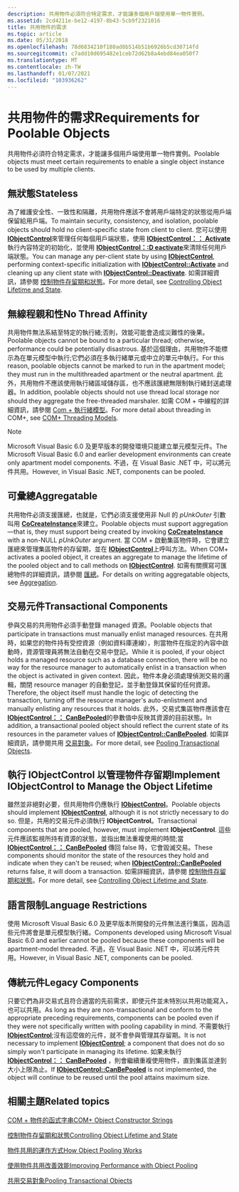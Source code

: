 ```yaml
---
description: 共用物件必須符合特定需求，才能讓多個用戶端使用單一物件實例。
ms.assetid: 2cd4211e-be12-4197-8b43-5cb9f2321016
title: 共用物件的需求
ms.topic: article
ms.date: 05/31/2018
ms.openlocfilehash: 78d6834210f180ad8b514b51b6926b5cd30714fd
ms.sourcegitcommit: c7add10d695482e1ceb72d62b8a4ebd84ea050f7
ms.translationtype: MT
ms.contentlocale: zh-TW
ms.lasthandoff: 01/07/2021
ms.locfileid: "103936262"
---
```

# <a name="requirements-for-poolable-objects"></a><span data-ttu-id="7f45a-103">共用物件的需求</span><span class="sxs-lookup"><span data-stu-id="7f45a-103">Requirements for Poolable Objects</span></span>

<span data-ttu-id="7f45a-104">共用物件必須符合特定需求，才能讓多個用戶端使用單一物件實例。</span><span class="sxs-lookup"><span data-stu-id="7f45a-104">Poolable objects must meet certain requirements to enable a single object instance to be used by multiple clients.</span></span>

## <a name="stateless"></a><span data-ttu-id="7f45a-105">無狀態</span><span class="sxs-lookup"><span data-stu-id="7f45a-105">Stateless</span></span>

<span data-ttu-id="7f45a-106">為了維護安全性、一致性和隔離，共用物件應該不會將用戶端特定的狀態從用戶端保留給用戶端。</span><span class="sxs-lookup"><span data-stu-id="7f45a-106">To maintain security, consistency, and isolation, poolable objects should hold no client-specific state from client to client.</span></span> <span data-ttu-id="7f45a-107">您可以使用 [**IObjectControl**](/windows/desktop/api/ComSvcs/nn-comsvcs-iobjectcontrol)來管理任何每個用戶端狀態，使用 [**IObjectControl：： Activate**](/windows/desktop/api/ComSvcs/nf-comsvcs-iobjectcontrol-activate) 執行內容特定的初始化，並使用 [**IObjectControl：:D eactivate**](/windows/desktop/api/ComSvcs/nf-comsvcs-iobjectcontrol-deactivate)來清除任何用戶端狀態。</span><span class="sxs-lookup"><span data-stu-id="7f45a-107">You can manage any per-client state by using [**IObjectControl**](/windows/desktop/api/ComSvcs/nn-comsvcs-iobjectcontrol), performing context-specific initialization with [**IObjectControl::Activate**](/windows/desktop/api/ComSvcs/nf-comsvcs-iobjectcontrol-activate) and cleaning up any client state with [**IObjectControl::Deactivate**](/windows/desktop/api/ComSvcs/nf-comsvcs-iobjectcontrol-deactivate).</span></span> <span data-ttu-id="7f45a-108">如需詳細資訊，請參閱 [控制物件存留期和狀態](controlling-object-lifetime-and-state.md)。</span><span class="sxs-lookup"><span data-stu-id="7f45a-108">For more detail, see [Controlling Object Lifetime and State](controlling-object-lifetime-and-state.md).</span></span>

## <a name="no-thread-affinity"></a><span data-ttu-id="7f45a-109">無線程親和性</span><span class="sxs-lookup"><span data-stu-id="7f45a-109">No Thread Affinity</span></span>

<span data-ttu-id="7f45a-110">共用物件無法系結至特定的執行緒;否則，效能可能會造成災難性的後果。</span><span class="sxs-lookup"><span data-stu-id="7f45a-110">Poolable objects cannot be bound to a particular thread; otherwise, performance could be potentially disastrous.</span></span> <span data-ttu-id="7f45a-111">基於這個理由，共用物件不能標示為在單元模型中執行;它們必須在多執行緒單元或中立的單元中執行。</span><span class="sxs-lookup"><span data-stu-id="7f45a-111">For this reason, poolable objects cannot be marked to run in the apartment model; they must run in the multithreaded apartment or the neutral apartment.</span></span> <span data-ttu-id="7f45a-112">此外，共用物件不應該使用執行緒區域儲存區，也不應該匯總無限制執行緒封送處理器。</span><span class="sxs-lookup"><span data-stu-id="7f45a-112">In addition, poolable objects should not use thread local storage nor should they aggregate the free-threaded marshaler.</span></span> <span data-ttu-id="7f45a-113">如需 COM + 中線程的詳細資訊，請參閱 [Com + 執行緒模型](com--threading-models.md)。</span><span class="sxs-lookup"><span data-stu-id="7f45a-113">For more detail about threading in COM+, see [COM+ Threading Models](com--threading-models.md).</span></span>

> [!Note]  
> <span data-ttu-id="7f45a-114">Microsoft Visual Basic 6.0 及更早版本的開發環境只能建立單元模型元件。</span><span class="sxs-lookup"><span data-stu-id="7f45a-114">The Microsoft Visual Basic 6.0 and earlier development environments can create only apartment model components.</span></span> <span data-ttu-id="7f45a-115">不過，在 Visual Basic .NET 中，可以將元件共用。</span><span class="sxs-lookup"><span data-stu-id="7f45a-115">However, in Visual Basic .NET, components can be pooled.</span></span>

 

## <a name="aggregatable"></a><span data-ttu-id="7f45a-116">可彙總</span><span class="sxs-lookup"><span data-stu-id="7f45a-116">Aggregatable</span></span>

<span data-ttu-id="7f45a-117">共用物件必須支援匯總，也就是，它們必須支援使用非 Null 的 *pUnkOuter* 引數叫用 [**CoCreateInstance**](/windows/desktop/api/combaseapi/nf-combaseapi-cocreateinstance)來建立。</span><span class="sxs-lookup"><span data-stu-id="7f45a-117">Poolable objects must support aggregation—that is, they must support being created by invoking [**CoCreateInstance**](/windows/desktop/api/combaseapi/nf-combaseapi-cocreateinstance) with a non-NULL *pUnkOuter* argument.</span></span> <span data-ttu-id="7f45a-118">當 COM + 啟動集區物件時，它會建立匯總來管理集區物件的存留期，並在 [**IObjectControl**](/windows/desktop/api/ComSvcs/nn-comsvcs-iobjectcontrol)上呼叫方法。</span><span class="sxs-lookup"><span data-stu-id="7f45a-118">When COM+ activates a pooled object, it creates an aggregate to manage the lifetime of the pooled object and to call methods on [**IObjectControl**](/windows/desktop/api/ComSvcs/nn-comsvcs-iobjectcontrol).</span></span> <span data-ttu-id="7f45a-119">如需有關撰寫可匯總物件的詳細資訊，請參閱 [匯總](/windows/desktop/com/aggregation)。</span><span class="sxs-lookup"><span data-stu-id="7f45a-119">For details on writing aggregatable objects, see [Aggregation](/windows/desktop/com/aggregation).</span></span>

## <a name="transactional-components"></a><span data-ttu-id="7f45a-120">交易元件</span><span class="sxs-lookup"><span data-stu-id="7f45a-120">Transactional Components</span></span>

<span data-ttu-id="7f45a-121">參與交易的共用物件必須手動登錄 managed 資源。</span><span class="sxs-lookup"><span data-stu-id="7f45a-121">Poolable objects that participate in transactions must manually enlist managed resources.</span></span> <span data-ttu-id="7f45a-122">在共用時，如果您的物件持有受控資源（例如資料庫連線），則當物件在指定的內容中啟動時，資源管理員將無法自動在交易中登記。</span><span class="sxs-lookup"><span data-stu-id="7f45a-122">While it is pooled, if your object holds a managed resource such as a database connection, there will be no way for the resource manager to automatically enlist in a transaction when the object is activated in given context.</span></span> <span data-ttu-id="7f45a-123">因此，物件本身必須處理偵測交易的邏輯，關閉 resource manager 的自動登記，並手動登錄其保留的任何資源。</span><span class="sxs-lookup"><span data-stu-id="7f45a-123">Therefore, the object itself must handle the logic of detecting the transaction, turning off the resource manager's auto-enlistment and manually enlisting any resources that it holds.</span></span> <span data-ttu-id="7f45a-124">此外，交易式集區物件應該會在 [**IObjectControl：： CanBePooled**](/windows/desktop/api/ComSvcs/nf-comsvcs-iobjectcontrol-canbepooled)的參數值中反映其資源的目前狀態。</span><span class="sxs-lookup"><span data-stu-id="7f45a-124">In addition, a transactional pooled object should reflect the current state of its resources in the parameter values of [**IObjectControl::CanBePooled**](/windows/desktop/api/ComSvcs/nf-comsvcs-iobjectcontrol-canbepooled).</span></span> <span data-ttu-id="7f45a-125">如需詳細資訊，請參閱共用 [交易對象](pooling-transactional-objects.md)。</span><span class="sxs-lookup"><span data-stu-id="7f45a-125">For more detail, see [Pooling Transactional Objects](pooling-transactional-objects.md).</span></span>

## <a name="implement-iobjectcontrol-to-manage-the-object-lifetime"></a><span data-ttu-id="7f45a-126">執行 IObjectControl 以管理物件存留期</span><span class="sxs-lookup"><span data-stu-id="7f45a-126">Implement IObjectControl to Manage the Object Lifetime</span></span>

<span data-ttu-id="7f45a-127">雖然並非絕對必要，但共用物件仍應執行 [**IObjectControl**](/windows/desktop/api/ComSvcs/nn-comsvcs-iobjectcontrol)。</span><span class="sxs-lookup"><span data-stu-id="7f45a-127">Poolable objects should implement [**IObjectControl**](/windows/desktop/api/ComSvcs/nn-comsvcs-iobjectcontrol), although it is not strictly necessary to do so.</span></span> <span data-ttu-id="7f45a-128">但是，共用的交易元件必須執行 **IObjectControl**。</span><span class="sxs-lookup"><span data-stu-id="7f45a-128">Transactional components that are pooled, however, must implement **IObjectControl**.</span></span> <span data-ttu-id="7f45a-129">這些元件應該監視所持有資源的狀態，並指出無法重複使用的時間;當 [**IObjectControl：： CanBePooled**](/windows/desktop/api/ComSvcs/nf-comsvcs-iobjectcontrol-canbepooled) 傳回 false 時，它會毀滅交易。</span><span class="sxs-lookup"><span data-stu-id="7f45a-129">These components should monitor the state of the resources they hold and indicate when they can't be reused; when [**IObjectControl::CanBePooled**](/windows/desktop/api/ComSvcs/nf-comsvcs-iobjectcontrol-canbepooled) returns false, it will doom a transaction.</span></span> <span data-ttu-id="7f45a-130">如需詳細資訊，請參閱 [控制物件存留期和狀態](controlling-object-lifetime-and-state.md)。</span><span class="sxs-lookup"><span data-stu-id="7f45a-130">For more detail, see [Controlling Object Lifetime and State](controlling-object-lifetime-and-state.md).</span></span>

## <a name="language-restrictions"></a><span data-ttu-id="7f45a-131">語言限制</span><span class="sxs-lookup"><span data-stu-id="7f45a-131">Language Restrictions</span></span>

<span data-ttu-id="7f45a-132">使用 Microsoft Visual Basic 6.0 及更早版本所開發的元件無法進行集區，因為這些元件將會是單元模型執行緒。</span><span class="sxs-lookup"><span data-stu-id="7f45a-132">Components developed using Microsoft Visual Basic 6.0 and earlier cannot be pooled because these components will be apartment-model threaded.</span></span> <span data-ttu-id="7f45a-133">不過，在 Visual Basic .NET 中，可以將元件共用。</span><span class="sxs-lookup"><span data-stu-id="7f45a-133">However, in Visual Basic .NET, components can be pooled.</span></span>

## <a name="legacy-components"></a><span data-ttu-id="7f45a-134">傳統元件</span><span class="sxs-lookup"><span data-stu-id="7f45a-134">Legacy Components</span></span>

<span data-ttu-id="7f45a-135">只要它們為非交易式且符合適當的先前需求，即使元件並未特別以共用功能寫入，也可以共用。</span><span class="sxs-lookup"><span data-stu-id="7f45a-135">As long as they are non-transactional and conform to the appropriate preceding requirements, components can be pooled even if they were not specifically written with pooling capability in mind.</span></span> <span data-ttu-id="7f45a-136">不需要執行 [**IObjectControl**](/windows/desktop/api/ComSvcs/nn-comsvcs-iobjectcontrol);沒有這麼做的元件，就不會參與管理其存留期。</span><span class="sxs-lookup"><span data-stu-id="7f45a-136">It is not necessary to implement [**IObjectControl**](/windows/desktop/api/ComSvcs/nn-comsvcs-iobjectcontrol); a component that does not do so simply won't participate in managing its lifetime.</span></span> <span data-ttu-id="7f45a-137">如果未執行 [**IObjectControl：： CanBePooled**](/windows/desktop/api/ComSvcs/nf-comsvcs-iobjectcontrol-canbepooled) ，則會繼續重複使用物件，直到集區並達到大小上限為止。</span><span class="sxs-lookup"><span data-stu-id="7f45a-137">If [**IObjectControl::CanBePooled**](/windows/desktop/api/ComSvcs/nf-comsvcs-iobjectcontrol-canbepooled) is not implemented, the object will continue to be reused until the pool attains maximum size.</span></span>

## <a name="related-topics"></a><span data-ttu-id="7f45a-138">相關主題</span><span class="sxs-lookup"><span data-stu-id="7f45a-138">Related topics</span></span>

<dl> <dt>

[<span data-ttu-id="7f45a-139">COM + 物件的函式字串</span><span class="sxs-lookup"><span data-stu-id="7f45a-139">COM+ Object Constructor Strings</span></span>](com--object-constructor-strings.md)
</dt> <dt>

[<span data-ttu-id="7f45a-140">控制物件存留期和狀態</span><span class="sxs-lookup"><span data-stu-id="7f45a-140">Controlling Object Lifetime and State</span></span>](controlling-object-lifetime-and-state.md)
</dt> <dt>

[<span data-ttu-id="7f45a-141">物件共用的運作方式</span><span class="sxs-lookup"><span data-stu-id="7f45a-141">How Object Pooling Works</span></span>](how-object-pooling-works.md)
</dt> <dt>

[<span data-ttu-id="7f45a-142">使用物件共用改善效能</span><span class="sxs-lookup"><span data-stu-id="7f45a-142">Improving Performance with Object Pooling</span></span>](improving-performance-with-object-pooling.md)
</dt> <dt>

[<span data-ttu-id="7f45a-143">共用交易對象</span><span class="sxs-lookup"><span data-stu-id="7f45a-143">Pooling Transactional Objects</span></span>](pooling-transactional-objects.md)
</dt> </dl>

 

 
